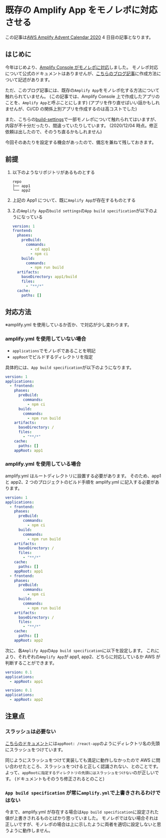 # 既存の Amplify App をモノレポに対応させる

この記事は[AWS Amplify Advent Calendar 2020](https://qiita.com/advent-calendar/2020/amplify) 4 日目の記事となります。

## はじめに

今年はじめより、[Amplify Console がモノレポに対応](https://aws.amazon.com/jp/about-aws/whats-new/2020/06/amplify-console-supports-deploying-and-hosting-web-apps-managed-in-monorepos/)しました。
モノレポ対応について公式のドキュメントはありませんが、[こちらのブログ記事](https://aws.amazon.com/jp/blogs/mobile/set-up-continuous-deployment-and-hosting-for-a-monorepo-with-aws-amplify-console/)に作成方法について記述があります。

ただ、このブログ記事には、既存の`Amplify App`をモノレポ化する方法について触れられていません。
(この記事では、Amplify Console 上で作成したアプリのことを、`Amplify App`と呼ぶことにします)
(アプリを作り直せばいい話かもしれませんが、Ci/CD の関係上別アプリを作成するのは高コストでした)

また、こちらの[build-settings](https://docs.aws.amazon.com/amplify/latest/userguide/build-settings.html)で一部モノレポについて触れられてはいますが、内容が不十分だったり、間違っていたりしています。
(2020/12/04 時点。修正依頼は出したので、そのうち直るかもしれません)

今回そのあたりを設定する機会があったので、備忘を兼ねて残しておきます。

## 前提

1. 以下のようなリポジトリがあるものとする

   ```tree
   repo
   ├── app1
   └── app2

   ```

2. 上記の App1 について、既に`Amplify App`が存在するものとする
3. 2.の`Amplify App`の`build settings`の`App build specification`が以下のようになっている

   ```yml
   version: 1
   frontend:
     phases:
       preBuild:
         commands:
           - cd app1
           - npm ci
       build:
         commands:
           - npm run build
     artifacts:
       baseDirectory: app1/build
       files:
         - "**/*"
     cache:
       paths: []
   ```

## 対応方法

※amplify.yml を使用しているか否か、で対応が少し変わります。

### amplify.yml を使用していない場合

- `applications`でモノレポであることを明記
- `appRoot`でビルドするディレクトリを指定

具体的には、`App build specification`が以下のようになります。

```yml
version: 1
applications:
  - frontend:
    phases:
      preBuild:
        commands:
          - npm ci
      build:
        commands:
          - npm run build
    artifacts:
      baseDirectory: /
      files:
        - "**/*"
    cache:
      paths: []
    appRoot: app1
```

### amplify.yml を使用している場合

amplify.yml はルートディレクトリに設置する必要があります。
そのため、app1 と app2、2 つのプロジェクトのビルド手順を amplify.yml に記入する必要があります。

```yml
version: 1
applications:
  - frontend:
    phases:
      preBuild:
        commands:
          - npm ci
      build:
        commands:
          - npm run build
    artifacts:
      baseDirectory: /
      files:
        - "**/*"
    cache:
      paths: []
    appRoot: app1
  - frontend:
    phases:
      preBuild:
        commands:
          - npm ci
      build:
        commands:
          - npm run build
    artifacts:
      baseDirectory: /
      files:
        - "**/*"
    cache:
      paths: []
    appRoot: app2
```

次に、各`Amplify App`の`App build specification`に以下を設定します。
これにより、それぞれの`Amplify App`が app1, app2、どちらに対応しているか AWS が判断することができます。

```yml
version: 0.1
applications:
  - appRoot: app1
```

```yml
version: 0.1
applications:
  - appRoot: app2
```

## 注意点

### スラッシュは必要ない

[こちらのドキュメント](https://docs.aws.amazon.com/amplify/latest/userguide/build-settings.html)には`appRoot: /react-app`のようにディレクトリ名の先頭にスラッシュをつけています。

同じようにスラッシュをつけて実装しても満足に動作しなかったので AWS に問い合わせたところ、スラッシュをつけると正しく認識されない、とのことです。
よって、`appRootに指定するディレクトリの先頭にはスラッシュをつけない`のが正しいです。
(ドキュメントもそのうち修正されるとのこと)

### `App build specification` が常に`amplify.yml`で上書きされるわけではない

今まで、amplify.yml が存在する場合は``App build specification``に設定された値が上書きされるものとばかり思っていました。
モノレポではない場合それは正しいですが、モノレポの場合は上に示したように両者を適切に設定しないと思うように動作しません。
